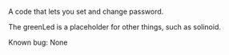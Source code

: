 A code that lets you set and change password.

The greenLed is a placeholder for other things, such as solinoid.

Known bug: None
